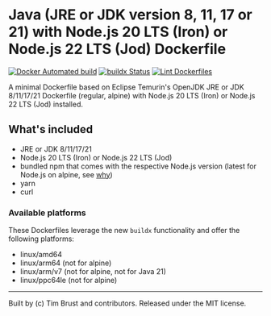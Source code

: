 # Java (JRE or JDK version 8, 11, 17 or 21) with Node.js 20 LTS (Iron) or Node.js 22 LTS (Jod) Dockerfile

[![Docker Automated build](https://img.shields.io/docker/automated/timbru31/java-node.svg)](https://hub.docker.com/r/timbru31/java-node/)
[![buildx Status](https://github.com/timbru31/docker-java-node/workflows/buildx/badge.svg)](https://github.com/timbru31/docker-java-node/actions?query=workflow%3Abuildx)
[![Lint Dockerfiles](https://github.com/timbru31/docker-java-node/workflows/Lint%20Dockerfiles/badge.svg)](https://github.com/timbru31/docker-java-node/actions?query=workflow%3A%22Lint+Dockerfiles%22)

A minimal Dockerfile based on Eclipse Temurin's OpenJDK JRE or JDK 8/11/17/21 Dockerfile (regular, alpine) with Node.js 20 LTS (Iron) or Node.js 22 LTS (Jod) installed.

## What's included

- JRE or JDK 8/11/17/21
- Node.js 20 LTS (Iron) or Node.js 22 LTS (Jod)
- bundled npm that comes with the respective Node.js version (latest for Node.js on alpine, see [why](https://gitlab.alpinelinux.org/alpine/aports/-/commit/25b10bd1a93e12a7e49fee38b0a229281ae49fb7))
- yarn
- curl

### Available platforms

These Dockerfiles leverage the new `buildx` functionality and offer the following platforms:

- linux/amd64
- linux/arm64 (not for alpine)
- linux/arm/v7 (not for alpine, not for Java 21)
- linux/ppc64le (not for alpine)

---

Built by (c) Tim Brust and contributors. Released under the MIT license.
